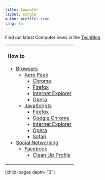 ```yaml
---
title: Computer
layout: single
author_profile: true
lang: fa
---
```

Find out latest Computer news in the [TechBlog](/fa/blog/)

<table cellspacing="0">
  <tr>
    <td>
      <h4>
        How to
      </h4>
      <ul>
        <li>
          <a href="http://oldsite.omidfarhang.com/computer/how-to/browsers">Browsers</a> <ul>
            <li>
              <a href="http://oldsite.omidfarhang.com/computer/how-to/browsers/aero-peek">Aero Peek</a> <ul>
                <li>
                  <a href="http://oldsite.omidfarhang.com/computer/how-to/browsers/aero-peek/chrome">Chrome</a>
                </li>
                <li>
                  <a href="http://oldsite.omidfarhang.com/computer/how-to/browsers/aero-peek/firefox">Firefox</a>
                </li>
                <li>
                  <a href="http://oldsite.omidfarhang.com/computer/how-to/browsers/aero-peek/internet-explorer">Internet Explorer</a>
                </li>
                <li>
                  <a href="http://oldsite.omidfarhang.com/computer/how-to/browsers/aero-peek/opera">Opera</a>
                </li>
              </ul>
            </li>
            <li>
              <a href="http://oldsite.omidfarhang.com/computer/how-to/browsers/javascripts">JavaScripts</a> <ul>
                <li>
                  <a href="http://oldsite.omidfarhang.com/computer/how-to/browsers/javascripts/firefox">Firefox</a>
                </li>
                <li>
                  <a href="http://oldsite.omidfarhang.com/computer/how-to/browsers/javascripts/google-chrome">Google Chrome</a>
                </li>
                <li>
                  <a href="http://oldsite.omidfarhang.com/computer/how-to/browsers/javascripts/internet-explorer">Internet Explorer</a>
                </li>
                <li>
                  <a href="http://oldsite.omidfarhang.com/computer/how-to/browsers/javascripts/opera">Opera</a>
                </li>
                <li>
                  <a href="http://oldsite.omidfarhang.com/computer/how-to/browsers/javascripts/safari">Safari</a>
                </li>
              </ul>
            </li>
          </ul>
        </li>
        <li>
          <a href="http://oldsite.omidfarhang.com/computer/how-to/social-networking">Social Networking</a> <ul>
            <li>
              <a href="http://oldsite.omidfarhang.com/computer/how-to/social-networking/facebook">Facebook</a> <ul>
                <li>
                  <a href="http://oldsite.omidfarhang.com/computer/how-to/social-networking/facebook/clean-up-profile">Clean Up Profile</a>
                </li>
              </ul>
            </li>
          </ul>
        </li>
      </ul>
    </td>
  </tr>
</table>

[child-pages depth=&#8221;3&#8243;]